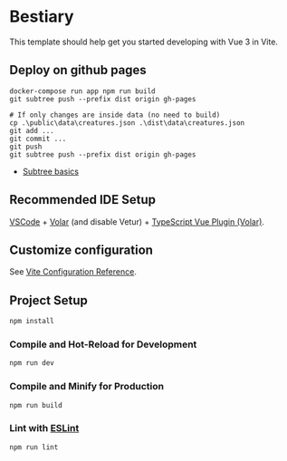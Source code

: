# Bestiary

This template should help get you started developing with Vue 3 in Vite.

## Deploy on github pages
```
docker-compose run app npm run build
git subtree push --prefix dist origin gh-pages

# If only changes are inside data (no need to build)
cp .\public\data\creatures.json .\dist\data\creatures.json
git add ...
git commit ...
git push
git subtree push --prefix dist origin gh-pages
```
* [Subtree basics](https://gist.github.com/SKempin/b7857a6ff6bddb05717cc17a44091202)

## Recommended IDE Setup

[VSCode](https://code.visualstudio.com/) + [Volar](https://marketplace.visualstudio.com/items?itemName=Vue.volar) (and disable Vetur) + [TypeScript Vue Plugin (Volar)](https://marketplace.visualstudio.com/items?itemName=Vue.vscode-typescript-vue-plugin).

## Customize configuration

See [Vite Configuration Reference](https://vitejs.dev/config/).

## Project Setup

```sh
npm install
```

### Compile and Hot-Reload for Development

```sh
npm run dev
```

### Compile and Minify for Production

```sh
npm run build
```

### Lint with [ESLint](https://eslint.org/)

```sh
npm run lint
```
